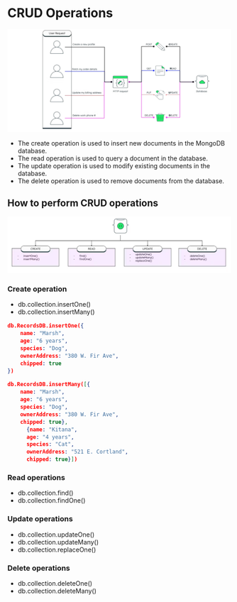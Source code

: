 # CRUD Operations

![CRUD Operations](./image/CRUD%20Operations.png)

- The create operation is used to insert new documents in the MongoDB database.
- The read operation is used to query a document in the database.
- The update operation is used to modify existing documents in the database.
- The delete operation is used to remove documents from the database.

## How to perform CRUD operations

![CRUD Operations](./image/CRUD%20Operation2.png)

### Create operation

- db.collection.insertOne()
- db.collection.insertMany()

```json
db.RecordsDB.insertOne({
    name: "Marsh",
    age: "6 years",
    species: "Dog",
    ownerAddress: "380 W. Fir Ave",
    chipped: true
})
```

```json
db.RecordsDB.insertMany([{
    name: "Marsh",
    age: "6 years",
    species: "Dog",
    ownerAddress: "380 W. Fir Ave",
    chipped: true},
      {name: "Kitana", 
      age: "4 years", 
      species: "Cat", 
      ownerAddress: "521 E. Cortland", 
      chipped: true}])
```

### Read operations

- db.collection.find()
- db.collection.findOne()

### Update operations

- db.collection.updateOne()
- db.collection.updateMany()
- db.collection.replaceOne()

### Delete operations

- db.collection.deleteOne()
- db.collection.deleteMany()
